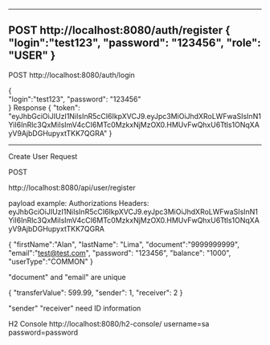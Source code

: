 ----------------------------
POST
http://localhost:8080/auth/register
{   
    "login":"test123",
    "password": "123456",
    "role": "USER"
}
----------------------------
POST
http://localhost:8080/auth/login

{   
    "login":"test123",
    "password": "123456"  
}
Response
{
    "token": "eyJhbGciOiJIUzI1NiIsInR5cCI6IkpXVCJ9.eyJpc3MiOiJhdXRoLWFwaSIsInN1YiI6InRlc3QxMiIsImV4cCI6MTc0MzkxNjMzOX0.HMUvFwQhxU6Ttls1ONqXAyV9AjbDGHupyxtTKK7QGRA"
}

----------------------------
Create User Request

POST 

http://localhost:8080/api/user/register

payload example:
Authorizations
Headers: eyJhbGciOiJIUzI1NiIsInR5cCI6IkpXVCJ9.eyJpc3MiOiJhdXRoLWFwaSIsInN1YiI6InRlc3QxMiIsImV4cCI6MTc0MzkxNjMzOX0.HMUvFwQhxU6Ttls1ONqXAyV9AjbDGHupyxtTKK7QGRA

{
"firstName":"Alan",
"lastName": "Lima",
"document":"9999999999",
"email":"test@test.com",
"password": "123456",
"balance": "1000",
"userType":"COMMON"
}

"document" and "email" are unique

{
"transferValue": 599.99,
"sender": 1,
"receiver": 2
}

"sender" "receiver" need ID information

H2 Console
http://localhost:8080/h2-console/
username=sa
password=password


